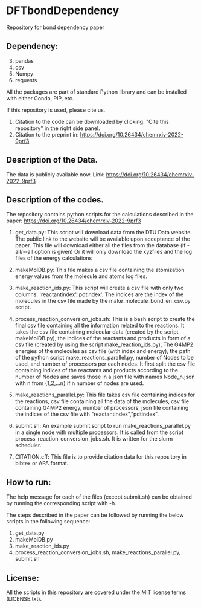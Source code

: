 # DFTbondDependency
Repository for bond dependency paper

## Dependency:
3) pandas
4) csv
5) Numpy
6) requests


All the packages are part of standard Python library and can be installed with either Conda, PIP, etc.

If this repository is used, please cite us. 
1. Citation to the code can be downloaded by clicking: "Cite this repository" in the right side panel.
2. Citation to the preprint in: https://doi.org/10.26434/chemrxiv-2022-9prf3

## Description of the Data.
The data is publicly available now. Link: https://doi.org/10.26434/chemrxiv-2022-9prf3

## Description of the codes.
The repository contains python scripts for the calculations described in the paper: https://doi.org/10.26434/chemrxiv-2022-9prf3
1) get_data.py: This script will download data from the DTU Data website. The public link to the website
will be available upon acceptance of the paper. This file will download either all the files from the 
database (if -all/--all option is given) Or it will only download the xyzfiles and the log files of the
energy calculations

2) makeMolDB.py: This file makes a csv file containing the atomization energy values from the molecule and atoms log files.

3) make_reaction_ids.py: This script will create a csv file with only two columns: 'reactantindex','pdtindex'.
The indices are the index of the molecules in the csv file made by the make_molecule_bond_en_csv.py script.

4) process_reaction_conversion_jobs.sh: This is a bash script to create the final csv file containing
all the information related to the reactions. It takes the csv file containing molecular data (created by the
script makeMolDB.py), the indices of the reactants and products in form of a csv file
(created by using the script make_reaction_ids.py), The G4MP2 energies of the molecules as csv file (with
index and energy), the path of the python script make_reactions_parallel.py, number of Nodes to be used,
and number of processors per each nodes.
It first split the csv file containing indices of the reactants and products according to the number of Nodes
and saves those in a json file with names Node_n.json with n from {1,2,...n} if n number of nodes are used.

5) make_reactions_parallel.py: This file takes csv file containing indices for the reactions, csv file containing
all the data of the molecules, csv file containing G4MP2 energy, number of processors, json file
containing the indices of the csv file with "reactantindex","pdtindex".

6) submit.sh: An example submit script to run make_reactions_parallel.py in a single node with multiple processors.
It is called from the script process_reaction_conversion_jobs.sh. It is written for the slurm scheduler.


10) CITATION.cff: This file is to provide citation data for this repository in bibtex or APA format.

## How to run:
The help message for each of the files (except submit.sh) can be obtained by running the corresponding
script with -h.


The steps described in the paper can be followed by running the below scripts in the following sequence: 
1. get_data.py
2. makeMolDB.py
3. make_reaction_ids.py
4. process_reaction_conversion_jobs.sh, make_reactions_parallel.py, submit.sh

## License:
All the scripts in this repository are covered under the MIT license terms (LICENSE.txt).
